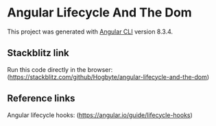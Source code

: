 # Angular Lifecycle And The Dom

This project was generated with [Angular CLI](https://github.com/angular/angular-cli) version 8.3.4.

## Stackblitz link

Run this code directly in the browser: (https://stackblitz.com/github/Hogbyte/angular-lifecycle-and-the-dom)

## Reference links

Angular lifecycle hooks: (https://angular.io/guide/lifecycle-hooks)
